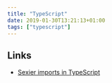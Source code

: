 ```yaml
---
title: "TypeScript"
date: 2019-01-30T13:21:13+01:00
tags: ["typescript"]
---
```


## Links

- [Sexier imports in TypeScript](https://netbasal.com/sexier-imports-in-typescript-e3c645bdd3c6)
